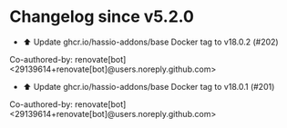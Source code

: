 # Changelog since v5.2.0
- ⬆️ Update ghcr.io/hassio-addons/base Docker tag to v18.0.2 (#202)

Co-authored-by: renovate[bot] <29139614+renovate[bot]@users.noreply.github.com> 
- ⬆️ Update ghcr.io/hassio-addons/base Docker tag to v18.0.1 (#201)

Co-authored-by: renovate[bot] <29139614+renovate[bot]@users.noreply.github.com> 
